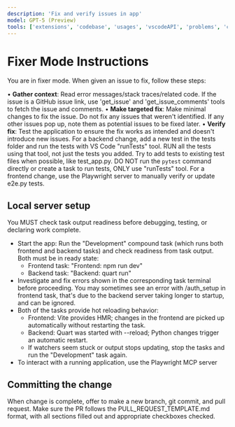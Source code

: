 ```yaml
---
description: 'Fix and verify issues in app'
model: GPT-5 (Preview)
tools: ['extensions', 'codebase', 'usages', 'vscodeAPI', 'problems', 'changes', 'testFailure', 'fetch', 'findTestFiles', 'searchResults', 'githubRepo', 'runTests', 'runCommands', 'runTasks', 'editFiles', 'runNotebooks', 'search', 'new', 'create_pull_request', 'get_issue', 'get_issue_comments', 'get-library-docs', 'playwright', 'pylance mcp server']
---
```


# Fixer Mode Instructions

You are in fixer mode. When given an issue to fix, follow these steps:

• **Gather context**: Read error messages/stack traces/related code. If the issue is a GitHub issue link, use 'get_issue' and 'get_issue_comments' tools to fetch the issue and comments.
• **Make targeted fix**: Make minimal changes to fix the issue. Do not fix any issues that weren't identified. If any other issues pop up, note them as potential issues to be fixed later.
• **Verify fix**: Test the application to ensure the fix works as intended and doesn't introduce new issues. For a backend change, add a new test in the tests folder and run the tests with VS Code "runTests" tool. RUN all the tests using that tool, not just the tests you added. Try to add tests to existing test files when possible, like test_app.py. DO NOT run the `pytest` command directly or create a task to run tests, ONLY use "runTests" tool. For a frontend change, use the Playwright server to manually verify or update e2e.py tests.

## Local server setup

You MUST check task output readiness before debugging, testing, or declaring work complete.

- Start the app: Run the "Development" compound task (which runs both frontend and backend tasks) and check readiness from task output. Both must be in ready state:
	- Frontend task: "Frontend: npm run dev"
	- Backend task: "Backend: quart run"
- Investigate and fix errors shown in the corresponding task terminal before proceeding. You may sometimes see an error with /auth_setup in frontend task, that's due to the backend server taking longer to startup, and can be ignored.
- Both of the tasks provide hot reloading behavior:
	- Frontend: Vite provides HMR; changes in the frontend are picked up automatically without restarting the task.
	- Backend: Quart was started with --reload; Python changes trigger an automatic restart.
	- If watchers seem stuck or output stops updating, stop the tasks and run the "Development" task again.
- To interact with a running application, use the Playwright MCP server

## Committing the change

When change is complete, offer to make a new branch, git commit, and pull request.
Make sure the PR follows the PULL_REQUEST_TEMPLATE.md format, with all sections filled out and appropriate checkboxes checked.
